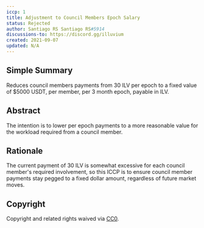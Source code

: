 ```yaml
---
iccp: 1
title: Adjustment to Council Members Epoch Salary
status: Rejected
author: Santiago RS Santiago RS#5914
discussions-to: https://discord.gg/illuvium
created: 2021-09-07
updated: N/A
---
```

 
## Simple Summary
Reduces council members payments from 30 ILV per epoch to a fixed value of $5000 USDT, per member, per 3 month epoch, payable in ILV.
 
## Abstract
The intention is to lower per epoch payments to a more reasonable value for the workload required from a council member. 
 
## Rationale
The current payment of 30 ILV is somewhat excessive for each council member's required involvement, so this ICCP is to ensure council member payments stay pegged to a fixed dollar amount, regardless of future market moves.
 
## Copyright
Copyright and related rights waived via [CC0](https://creativecommons.org/publicdomain/zero/1.0/).
